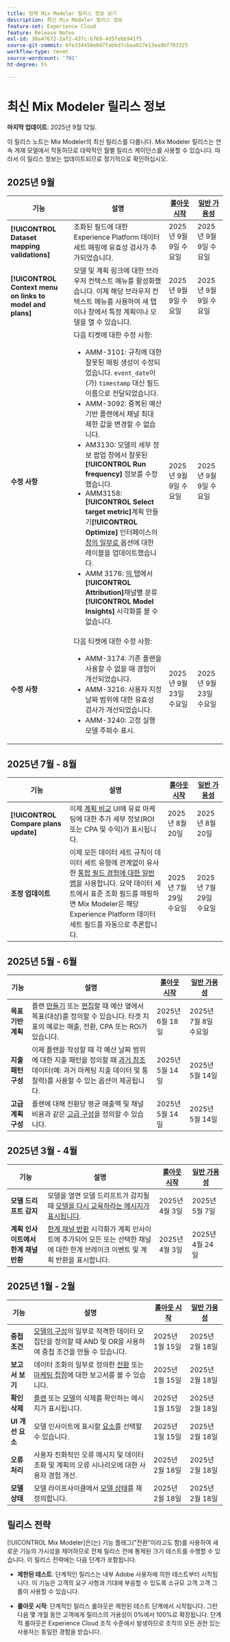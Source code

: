 ```yaml
---
title: 현재 Mix Modeler 릴리스 정보 보기
description: 최신 Mix Modeler 릴리스 정보
feature-set: Experience Cloud
feature: Release Notes
exl-id: 38a47672-2af2-437c-b769-4d5febb941f5
source-git-commit: 6fe334458e8d7fabbd7cbaa027e13eadbf703325
workflow-type: tm+mt
source-wordcount: '701'
ht-degree: 5%

---
```


# 최신 Mix Modeler 릴리스 정보

**마지막 업데이트**: 2025년 9월 12일.

이 릴리스 노트는 Mix Modeler의 최신 릴리스를 다룹니다. Mix Modeler 릴리스는 연속 게재 모델에서 작동하므로 대략적인 월별 릴리스 케이던스를 사용할 수 있습니다. 따라서 이 릴리스 정보는 업데이트되므로 정기적으로 확인하십시오.


## 2025년 9월

| 기능 | 설명 | [롤아웃 시작](#release-strategy) | [일반 가용성](#release-strategy) |
|---|---|---|---|
| **[!UICONTROL Dataset mapping validations]** | 조화된 필드에 대한 Experience Platform 데이터 세트 매핑에 유효성 검사가 추가되었습니다. | 2025년 9월 9일 수요일 | 2025년 9월 9일 수요일 |
| **[!UICONTROL Context menu on links to model and plans]** | 모델 및 계획 링크에 대한 브라우저 컨텍스트 메뉴를 활성화했습니다. 이제 해당 브라우저 컨텍스트 메뉴를 사용하여 새 탭이나 창에서 특정 계획이나 모델을 열 수 있습니다. | 2025년 9월 9일 수요일 | 2025년 9월 9일 수요일 |
| **수정 사항** | 다음 티켓에 대한 수정 사항: <ul><li>AMM-3101: 규칙에 대한 잘못된 매핑 생성이 수정되었습니다. `event_date`이(가) `timestamp` 대신 필드 이름으로 전달되었습니다.</li><li>AMM-3092: 중복된 예산 기반 플랜에서 채널 최대 제한 값을 변경할 수 없습니다.</li><li>AM3130: 모델의 세부 정보 팝업 창에서 잘못된 **[!UICONTROL Run frequency]** 정보를 수정했습니다.</li><li>AMM3158: **[!UICONTROL Select target metric]**&#x200B;계획 만들기&#x200B;**[!UICONTROL Optimize]** 인터페이스의 [ 창의 일부로 ](/help/plans/build.md) 옵션에 대한 레이블을 업데이트했습니다.</li><li>AMM 3176: [의 ](/help/models/insights.md#breakdown) 탭에서 **[!UICONTROL Attribution]**&#x200B;채널별 분류&#x200B;**[!UICONTROL Model Insights]** 시각화를 볼 수 없습니다.</li></ul> | 2025년 9월 9일 수요일 | 2025년 9월 9일 수요일 |
| **수정 사항** | 다음 티켓에 대한 수정 사항: <ul><li>AMM-3174: 기존 플랜을 사용할 수 없을 때 경험이 개선되었습니다.</li><li>AMM-3216: 사용자 지정 날짜 범위에 대한 유효성 검사가 개선되었습니다.</li><li>AMM-3240: 고정 실행 모델 주파수 표시.</ul> | 2025년 9월 23일 수요일 | 2025년 9월 23일 수요일 |


## 2025년 7월 - 8월

| 기능 | 설명 | [롤아웃 시작](#release-strategy) | [일반 가용성](#release-strategy) |
|---|---|---|---|
| **[!UICONTROL Compare plans update]** | 이제 [계획 비교](/help/plans/compare.md) UI에 유료 마케팅에 대한 추가 세부 정보(ROI 또는 CPA 및 수익)가 표시됩니다. | 2025년 8월 20일 | 2025년 8월 20일 |
| **조정 업데이트** | 이제 모든 데이터 세트 규칙이 데이터 세트 유형에 관계없이 유사한 [통합 필드 경험에 대한 일반 맵](/help/harmonize-data/dataset-rules.md)을 사용합니다. 요약 데이터 세트에서 표준 조화 필드를 매핑하면 Mix Modeler은 해당 Experience Platform 데이터 세트 필드를 자동으로 추론합니다. | 2025년 7월 29일 수요일 | 2025년 7월 29일 수요일 |


## 2025년 5월 - 6월

| 기능 | 설명 | [롤아웃 시작](#release-strategy) | [일반 가용성](#release-strategy) |
|---|---|---|---|
| **목표 기반 계획** | 플랜 [만들기](/help/plans/build.md) 또는 [편집](/help/plans/insights.md#edit-plan)할 때 예산 옆에서 목표(대상)를 정의할 수 있습니다. 타겟 지표의 예로는 매출, 전환, CPA 또는 ROI가 있습니다. | 2025년 6월 18일 | 2025년 7월 8일 수요일 |
| **지출 패턴 구성** | 이제 플랜을 작성할 때 각 예산 날짜 범위에 대한 지출 패턴을 정의할 때 [과거 참조](/help/plans/build.md) 데이터(예: 과거 마케팅 지출 데이터 및 통찰력)를 사용할 수 있는 옵션이 제공됩니다. | 2025년 5월 14일 | 2025년 5월 14일 |
| **고급 계획 구성** | 플랜에 대해 전환당 평균 매출액 및 채널 비용과 같은 [고급 구성](/help/plans/build.md)을 정의할 수 있습니다. | 2025년 5월 14일 | 2025년 5월 14일 |

## 2025년 3월 - 4월

| 기능 | 설명 | [롤아웃 시작](#release-strategy) | [일반 가용성](#release-strategy) |
|---|---|---|---|
| **모델 드리프트 감지** | 모델을 열면 모델 드리프트가 감지될 때 [모델을 다시 교육하라는 메시지가 표시됩니다](/help/models/insights.md#model-drift). | 2025년 4월 3일 | 2025년 5월 7일 |
| **계획 인사이트에서 한계 채널 반환** | [한계 채널 반환](/help/plans/insights.md#marginal-channel-return) 시각화가 계획 인사이트에 추가되어 모든 또는 선택한 채널에 대한 한계 브레이크 이벤트 및 계획 반환을 표시합니다. | 2025년 4월 3일 | 2025년 4월 24일 |


## 2025년 1월 - 2월

| 기능 | 설명 | [롤아웃 시작](#release-strategy) | [일반 가용성](#release-strategy) |
|---|---|---|---|
| **중첩 조건** | [모델의 구성](/help/models/build.md#configure)의 일부로 적격한 데이터 모집단을 정의할 때 AND 및 OR을 사용하여 중첩 조건을 만들 수 있습니다. | 2025년 1월 15일 | 2025년 2월 18일 |
| **보고서 보기** | 데이터 조화의 일부로 정의한 [전환](/help/harmonize-data/conversions.md#view-report) 또는 [마케팅 접점](/help/harmonize-data/marketing-touchpoints.md#view-report)에 대한 보고서를 볼 수 있습니다. | 2025년 1월 15일 | 2025년 2월 18일 |
| **확인 삭제** | [플랜](/help/plans/overview.md#delete-plans) 또는 [모델](/help/models/overview.md#delete-models)의 삭제를 확인하는 메시지가 표시됩니다. | 2025년 1월 15일 | 2025년 2월 18일 |
| **UI 개선 요소** | 모델 인사이트에 표시할 [요소](/help/models/insights.md#factors-beta)를 선택할 수 있습니다. | 2025년 1월 15일 | 2025년 2월 18일 |
| **오류 처리** | 사용자 친화적인 오류 메시지 및 데이터 조화 및 계획의 오류 시나리오에 대한 사용자 경험 개선. | 2025년 2월 18일 | 2025년 2월 18일 |
| **모델 상태** | 모델 라이프사이클에서 [모델 상태](/help/models/overview.md#manage-models)를 재정의합니다. | 2025년 2월 18일 | 2025년 2월 18일 |


## 릴리스 전략

[!UICONTROL Mix Modeler]은(는) 기능 플래그(&quot;전환&quot;이라고도 함)를 사용하여 새로운 기능의 가시성을 제어하므로 전체 릴리스 전에 통제된 크기 테스트를 수행할 수 있습니다. 이 릴리스 전략에는 다음 단계가 포함됩니다.

* **제한된 테스트**: 단계적인 릴리스는 내부 Adobe 사용자에 의한 테스트부터 시작됩니다. 이 기능은 고객의 요구 사항과 기대에 부응할 수 있도록 소규모 고객 고객 그룹이 사용할 수 있습니다.

* **롤아웃 시작**: 단계적인 릴리스 롤아웃은 제한된 테스트 단계에서 시작됩니다. 그런 다음 몇 개월 동안 고객에게 릴리스의 가용성이 0%에서 100%로 확장됩니다. 단계적 롤아웃은 Experience Cloud 조직 수준에서 발생하므로 조직의 모든 권한 있는 사용자는 동일한 경험을 받습니다.
